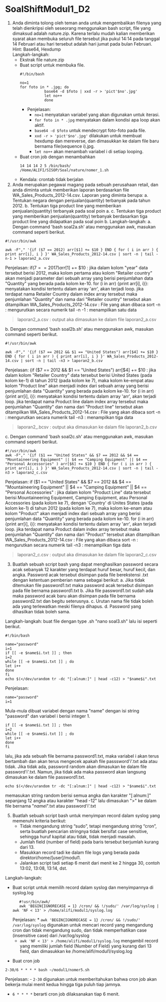 # SoalShiftModul1_D2
1. Anda diminta tolong oleh teman anda untuk mengembalikan filenya yang telah
dienkripsi oleh seseorang menggunakan bash script, file yang dimaksud adalah
nature.zip. Karena terlalu mudah kalian memberikan syarat akan membuka seluruh
file tersebut jika pukul 14:14 pada tanggal 14 Februari atau hari tersebut adalah hari
jumat pada bulan Februari.  
Hint: Base64, Hexdump  
Langkah-langkah:
   * Ekstrak file nature.zip  
   - Buat script untuk membuka file.
	 ```
	 #!/bin/bash
	 
	 no=1
	 for foto in * .jpg; do
	 			base64 -d $foto | xxd -r > 'pict'$no'.jpg'
				let no++
				done
		```
		* Penjelasan:
		    + `no=1` menyatakan variabel yang akan digunakan untuk iterasi.
	    	+ `for foto in * .jpg` menyatakan dalam kondisi apa loop akan aktif.
			+ `base64 -d $foto` untuk mendecrypt foto-foto pada file.
			+ `xxd -r > 'pict'$no'.jpg'` dilakukan untuk membuat hexdump dan mereverse, dan dimasukkan ke dalam file baru bernama file(sequence i).jpg.
			+ `let no++` akan menambah variabel i di setiap looping.
   - Buat cron job dengan menambahkan
       ```
       14 14 14 2 5 /bin/bash/ /Home/ALIFI/SISOP/Soal/nature/nomer_1.sh
       ```
   - Kendala: crontab tidak berjalan
2.	Anda merupakan pegawai magang pada sebuah perusahaan retail, dan anda diminta untuk memberikan laporan berdasarkan file 		WA_Sales_Products_2012-14.csv. Laporan yang diminta berupa:
	a.	Tentukan negara dengan penjualan(quantity) terbanyak pada tahun 2012.
	b.	Tentukan tiga product line yang memberikan penjualan(quantity) terbanyak pada soal poin a.
	c.	Tentukan tiga product yang memberikan penjualan(quantity) terbanyak berdasarkan tiga product line yang didapatkan pada 			soal poin b.
Langkah-langkah: 
a. Dengan command 'bash soal2a.sh' atau menggunakan awk, masukan command seperti berikut. 
```
#!/usr/bin/awk

awk -F"," '{if ($7 == 2012) arr[$1] += $10 } END { for ( i in arr ) { print arr[i], i } }' WA_Sales_Products_2012-14.csv | sort -n | tail -n-1 > laporan2_a.csv

```
Penjelasan:
if($7 == 2017) arr[$1] += $10 : jika dalam kolom "year" data tersebut berisi 2012, maka kolom pertama atau kolom "Retailer country" akan menjadi parameter dari sebuah array yang berisi penjumlahan data "Quantity" yang berada pada kolom ke-10.
for (i in arr) {print arr[i], i}}: menyatakan kondisi tertentu dalam array 'arr', akan terjadi loop. jika terdapat nama Retailer Country dalam index array tersebut maka penjumlahan "Quantity" dan nama dari "Retailer country" tersebut akan ditampilkan
WA_Sales_Products_2012-14.csv : File yang akan dibaca
sort -n : mengurutkan secara numerik 
tail -n -1 : menampilkan satu data
> laporan2_a.csv : output aka dimasukan ke dalam file laporan2_a.csv

b. Dengan command 'bash soal2b.sh' atau menggunakan awk, masukan command seperti berikut.
```
#!/usr/bin/awk

awk -F"," '{if ($7 == 2012 && $1 == "United States") arr[$4] += $10 } END { for ( i in arr ) { print arr[i], i } }' WA_Sales_Products_2012-14.csv | sort -n | tail -n3 > laporan2_b.csv

```
Penjelasan:
{if ($7 == 2012 && $1 == "United States") arr[$4] += $10 : jika dalam kolom "Retailer Country" data tersebut berisi United States (pada kolom ke-1) di tahun 2012 (pada kolom ke 7), maka kolom ke-empat atau kolom "Product line" akan menjadi index dari sebuah array yang berisi penjumlahan data "Quantity" yang berada pada kolom ke-10.
for (i in arr) {print arr[i], i}}: menyatakan kondisi tertentu dalam array 'arr', akan terjadi loop. jika terdapat nama Product line dalam index array tersebut maka penjumlahan "Quantity" dan nama dari "Product line" tersebut akan ditampilkan
WA_Sales_Products_2012-14.csv : File yang akan dibaca
sort -n : mengurutkan secara numerik 
tail -n3 : menampilkan tiga data
> laporan2_.bcsv : output aka dimasukan ke dalam file laporan2_b.csv

c. Dengan command 'bash soal2c.sh' atau menggunakan awk, masukan command seperti berikut.
```
#!/usr/bin/awk
awk -F"," '{if ($1 == "United States" && $7 == 2012 && $4 == "Mountaineering Equipment" || $4 == "Camping Equipment" || $4 == "Personal Accessories" ) arr[$6] += $10 } END { for ( i in arr ) { print arr[i], i } }' WA_Sales_Products_2012-14.csv | sort -n | tail -n3 > laporan2_c.csv

```
Penjelasan:
if ($1 == "United States" && $7 == 2012 && $4 == "Mountaineering Equipment" || $4 == "Camping Equipment" || $4 == "Personal Accessories"  : jika dalam kolom "Product Line" data tersebut berisi Mountaineering Equipment, Camping Equipment, atau Personal Accessories (pada kolom ke 7), dengan 'Country' di Unites States (pada kolom ke-1) di tahun 2012 (pada kolom ke 7), maka kolom ke-enam atau kolom "Product" akan menjadi index dari sebuah array yang berisi penjumlahan data "Quantity" yang berada pada kolom ke-10.
for (i in arr) {print arr[i], i}}: menyatakan kondisi tertentu dalam array 'arr', akan terjadi loop. jika terdapat nama Product dalam index array tersebut maka penjumlahan "Quantity" dan nama dari "Product" tersebut akan ditampilkan
WA_Sales_Products_2012-14.csv : File yang akan dibaca
sort -n : mengurutkan secara numerik 
tail -n3 : menampilkan tiga data
> laporan2_c.csv : output aka dimasukan ke dalam file laporan2_c.csv

3.	Buatlah sebuah script bash yang dapat menghasilkan password secara acak sebanyak 12 karakter yang terdapat huruf besar, huruf 		kecil, dan angka. Password acak tersebut disimpan pada file berekstensi .txt dengan ketentuan pemberian nama sebagai berikut:
	a.	Jika tidak ditemukan file password1.txt maka password acak tersebut disimpan pada file bernama password1.txt
	b.	Jika file password1.txt sudah ada maka password acak baru akan disimpan pada file bernama password2.txt dan begitu 		seterusnya.
	c.	Urutan nama file tidak boleh ada yang terlewatkan meski filenya dihapus.
	d.	Password yang dihasilkan tidak boleh sama.
	
Langkah-langkah:
buat file dengan type .sh
"nano soal3.sh" lalu isi seperti berikut.
```
#!/bin/bash

name="password"
i=1
if [[ -e $name$i.txt ]] ; then
i=2
while [[ -e $name$i.txt ]] ; do
let i++
done
fi
echo $(</dev/urandom tr -dc "[:alnum:]" | head -c12) > "$name$i".txt
```

Penjelasan:
```
name="password"
i=1
```
Mula-mula dibuat variabel dengan nama "name" dengan isi string "password" dan variabel i berisi integer 1. 
```
if [[ -e $name$i.txt ]] ; then
i=2
while [[ -e $name$i.txt ]] ; do
let i++
done
fi
```
lalu, jika ada sebuah file bernama password1.txt, maka variabel i akan terus bertambah dan akan terus mengecek apakah file passsword'i'.txt ada atau tidak. Jika tidak ada, password random akan dimasukan ke dalam file password'i'.txt. Namun, jika tidak ada maka password akan langsung dimasukan ke dalam file password1.txt.
```
echo $(</dev/urandom tr -dc "[:alnum:]" | head -c12) > "$name$i".txt
```
memasukan string random berisi semua angka dan karakter "[:alnum:]" sepanjang 12 angka atau karakter "head -12" lalu dimasukan ">" ke dalam file bernama "$name$i".txt atau password'i'.txt

5. Buatlah sebuah script bash untuk menyimpan record dalam syslog yang memenuhi
kriteria berikut:
   * Tidak mengandung string “sudo”, tetapi mengandung string “cron”, serta buatlah pencarian stringnya tidak bersifat case sensitive, sehingga huruf kapital atau tidak, tidak menjadi masalah.
   - Jumlah field (number of field) pada baris tersebut berjumlah kurang dari 13.
   + Masukkan record tadi ke dalam file logs yang berada pada direktori/home/[user]/modul1.
   * Jalankan script tadi setiap 6 menit dari menit ke 2 hingga 30, contoh 13:02, 13:08, 13:14, dst.
   
Langkah-langkah:
* Buat script untuk memilih record dalam syslog dan menyimpannya di syslog.log
   ```
      #!usr/bin/awk/
      awk 'BEGIN{IGNORECASE = 1} /cron/ && !/sudo/' /var/log/syslog | awk 'NF < 13' > /home/alifi/modul1/syslog.log
   ```  
   Penjelasan:
           * `awk 'BEGIN{IGNORECASE = 1} /cron/ && !/sudo/' /var/log/syslog` digunakan untuk mencari record yang mengandung cron dan tidak mengandung sudo, dan tidak memperhatikan case (insensitive case) dari /var/log/syslog
	 * `awk 'NF < 13' > /home/alifi/modul1/syslog.log` mengambil record yang memiliki jumlah field (Number of Field) yang kurang dari 13 field, dan dimasukkan ke /home/alifi/modul1/syslog.log
+ Buat cron job
```
2-30/6 * * * * bash ~/modul1/nomer5.sh
```
   Penjelasan:
       - `2-30` digunakan untuk memberitahukan bahwa cron job akan bekerja mulai menit kedua hingga tiga puluh tiap jamnya.
   - `6 * * * *` berarti cron job dilaksanakan tiap 6 menit.
